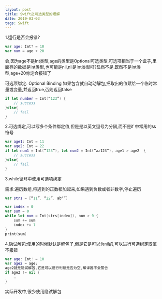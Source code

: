 ```yaml
---
layout: post
title: Swift之可选类型的理解
date: 2019-03-03
tags: Swift
---
```



1.运行是否会报错?
```swift
var age: Int? = 10
var num = age + 20
```
会,因为age不是Int类型,age的类型是Optional可选类型,可选项相当于一个盒子,里面存的数据是Int类型,也可能是nil,nil是Int类型吗?显然不是.既然不是Int类型,age+20肯定会报错了

可选项绑定: Optional Binding
如果包含就自动动解包,把取出的值赋给一个临时常量或变量,并返回true,否则返回false
```swift
if let number = Int(“123”) {
    // success
}else{
    // fail
}
```

2.可选绑定,可以写多个条件绑定值,但是是以英文逗号为分隔,而不是if 中常用的`&&`符号
```swift
var age1: Int = 11
var age2: Int = 22
if let num1 = Int(“123”), let num2 = Int(“aa123”), age1 > age2  {
    // success
}else{
    // fail
}
```
3.while循环中使用可选项绑定

需求:遍历数组,将遇到的正数都加起来,如果遇到负数或者非数字,停止遍历
```swift
var strs = [“11”, “22”, ab“”]

var index = 0
var sum = 0
while let num = Int(strs[index]), num > 0 {
    sum += sum
    index += 1
}
print(sum)
```
4.隐试解包:使用的时候默认是解包了,但是它是可以为nil的,可以进行可选绑定取值不报错
```swift
var age: Int! = 10
var age2 = age;
age2就是隐试解包,它是可以进行判断是否为空,编译器不会警告
if age2 != nil {
    …
}
```
实际开发中,很少使用隐试解包
